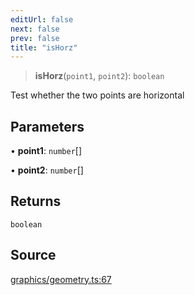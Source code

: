 ```yaml
---
editUrl: false
next: false
prev: false
title: "isHorz"
---
```


> **isHorz**(`point1`, `point2`): `boolean`

Test whether the two points are horizontal

## Parameters

• **point1**: `number`[]

• **point2**: `number`[]

## Returns

`boolean`

## Source

[graphics/geometry.ts:67](https://github.com/dgmjs/dgmjs/blob/main/packages/core/src/graphics/geometry.ts#L67)
